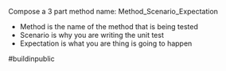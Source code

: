 Compose a 3 part method name: Method_Scenario_Expectation

- Method is the name of the method that is being tested
- Scenario is why you are writing the unit test
- Expectation is what you are thing is going to happen

#buildinpublic
